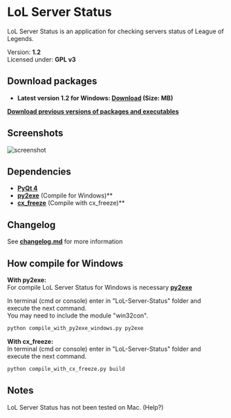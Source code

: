 LoL Server Status
===============================================================================
LoL Server Status is an application for checking servers status of
League of Legends.

Version: **1.2**<br />
Licensed under: **GPL v3**

Download packages
------------------------------------------------------------------------------
- **Latest version 1.2 for Windows: [Download](https://github.com/LuqueDaniel/LoL-Server-Status/releases/tag/1.2) (Size: MB)**

**[Download previous versions of packages and executables](https://github.com/LuqueDaniel/LoL-Server-Status/releases)**

Screenshots
------------------------------------------------------------------------------
![screenshot](https://raw.github.com/LuqueDaniel/LoL-Server-Status/master/screenshots/main_window.png)

Dependencies
------------------------------------------------------------------------------
- **[PyQt 4](http://www.riverbankcomputing.co.uk/software/pyqt/download)**
- **[py2exe](http://www.py2exe.org/)** (Compile for Windows)**
- **[cx_freeze](http://cx-freeze.sourceforge.net/)** (Compile with cx_freeze)**

Changelog
------------------------------------------------------------------------------
See **[changelog.md](https://github.com/LuqueDaniel/LoL-Server-Status/blob/master/changelog.md)** for more information

How compile for Windows
------------------------------------------------------------------------------
**With py2exe:**<br />
For compile LoL Server Status for Windows is necessary **[py2exe](http://www.py2exe.org/)**

In terminal (cmd or console) enter in "LoL-Server-Status" folder and execute the next command.<br />
You may need to include the module "win32con".

```bash
python compile_with_py2exe_windows.py py2exe
```

**With cx_freeze:**<br />
In terminal (cmd or console) enter in "LoL-Server-Status" folder and execute the next command.

```bash
python compile_with_cx_freeze.py build
```

Notes
-----------------------------------------------------------------------------
LoL Server Status has not been tested on Mac. (Help?)
